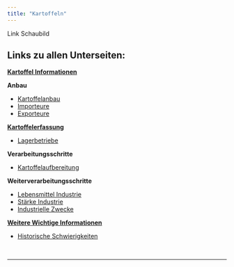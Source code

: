 ```yaml
---
title: "Kartoffeln"
---
```


Link Schaubild 

## Links zu allen Unterseiten:

[**Kartoffel Informationen**](Kartoffel-Informationen.html)

**Anbau**

- [Kartoffelanbau](Anbau/Kartoffelanbau.html)
- [Importeure](Anbau/Importeure.html)
- [Exporteure](Anbau/Exporteure.html)

[**Kartoffelerfassung**](Kartoffelerfassung/Kartoffelerfassung.html)

- [Lagerbetriebe](Kartoffelerfassung/Lagerbetriebe.html)

**Verarbeitungsschritte**

- [Kartoffelaufbereitung](Verarbeitungsschritte/Kartoffelaufbereitung.html)

**Weiterverarbeitungsschritte**

- [Lebensmittel Industrie](Weiterverarbeitungsschritte/Lebensmittel-Industrie.html)
- [Stärke Industrie](Weiterverarbeitungsschritte/Staerke-Industrie.html)
- [Industrielle Zwecke](Weiterverarbeitungsschritte/Industrielle-Zwecke.html)

[**Weitere Wichtige Informationen**](Weitere-Wichtige-Informationen.html)

- [Historische Schwierigkeiten](Historische-Schwierigkeiten.html)
 



<br>

---

<br> 
